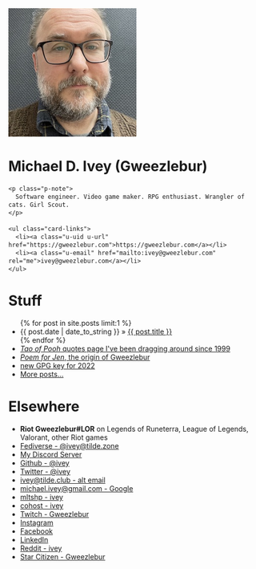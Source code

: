 <main>
  <div class="h-card" rel="author">
    <img class="u-photo" alt="My profile photo" src="me.jpg" />
    <h1>
      <span class="p-name">Michael D. Ivey</span>
      <span class="p-nickname">(Gweezlebur)</span>
    </h1>

    <p class="p-note">
      Software engineer. Video game maker. RPG enthusiast. Wrangler of cats. Girl Scout.
    </p>

    <ul class="card-links">
      <li><a class="u-uid u-url" href="https://gweezlebur.com">https://gweezlebur.com</a></li>
      <li><a class="u-email" href="mailto:ivey@gweezlebur.com" rel="me">ivey@gweezlebur.com</a></li>
    </ul>
  </div>

  <h1>Stuff</h1>
  <ul class="posts">
    {% for post in site.posts limit:1 %}
      <li><span>{{ post.date | date_to_string }}</span> &raquo; <a href="{{ post.url }}">{{ post.title }}</a></li>
    {% endfor %}
    <li><a href="/pooh.html"><i>Tao of Pooh</i> quotes page I've been dragging around since 1999</a></li>
    <li><a href="/poem.html"><i>Poem for Jen</i>, the origin of Gweezlebur</a></li>
    <li><a rel="pgpkey" href="BA7ECBB6D4F40AEC02F38B05D65AFD1028BBA035.asc">new GPG key for 2022</a></li>
    <li><a href="posts.html">More posts...</a></li>
  </ul>

  <h1>Elsewhere</h1>
  <ul>
    <li><b>Riot Gweezlebur#LOR</b> on Legends of Runeterra, League of Legends, Valorant, other Riot games</li>
    <li><a href="https://tilde.zone/@ivey" rel="me">Fediverse - @ivey@tilde.zone</a></li>
    <li><a href="https://discord.gg/ZcUq4Hu" rel="discord">My Discord Server</a></li>
    <li><a href="https://github.com/ivey" rel="me">Github - @ivey</a></li>
    <li><a href="https://twitter.com/ivey" rel="me">Twitter - @ivey</a></li>
    <li><a href="mailto:ivey@tilde.club" rel="me">ivey@tilde.club - alt email</a></li>
    <li><a href="mailto:michael.ivey@google.com" rel="me">michael.ivey@gmail.com - Google</a></li>
    <li><a href="https://mltshp.com/user/ivey" rel="me">mltshp - ivey</a></li>
    <li><a href="https://cohost.org/ivey" rel="me">cohost - ivey</a></li>
    <li><a href="https://twitch.tv/gweezlebur" rel="me">Twitch - Gweezlebur</a></li>
    <li><a href="https://www.instagram.com/ivey/" rel="me">Instagram</a></li>
    <li><a href="https://www.facebook.com/michaelivey/" rel="me">Facebook</a></li>
    <li><a href="https://www.linkedin.com/in/michaelivey/" rel="me">LinkedIn</a></li>
    <li><a href="https://reddit.com/u/ivey" rel="me">Reddit - ivey</a></li>
    <li><a href="https://robertsspaceindustries.com/citizens/Gweezlebur" rel="me">Star Citizen - Gweezlebur</a></li>
  </ul>
</main>

